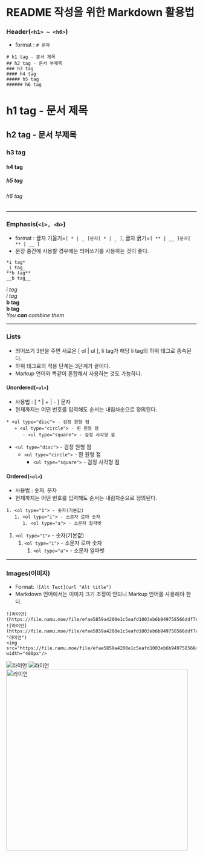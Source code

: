 # README 작성을 위한 Markdown 활용법
### Header(```<h1> ~ <h6>```)
* format : ```# 문자```
```
# h1 tag - 문서 제목
## h2 tag - 문서 부제목
### h3 tag
#### h4 tag
##### h5 tag
###### h6 tag
```
# h1 tag - 문서 제목
## h2 tag - 문서 부제목
### h3 tag
#### h4 tag
##### h5 tag
###### h6 tag

***

### Emphasis(```<i>, <b>```)
* format : 글자 기울기=```[ * | _ ]문자[ * | _ ]```, 글자 굵기=```[ ** | __ ]문자[ ** | __ ]```
* 문장 중간에 사용할 경우에는 띄어쓰기를 사용하는 것이 좋다.   
```
*i tag*
_i tag_
**b tag**
__b tag__
```
*i tag*   
_i tag_   
**b tag**   
__b tag__   
_You **can** combine them_

***

### Lists
* 띄어쓰기 3번을 주면 새로운 [ ol | ul ], li tag가 해당 li tag의 하위 태그로 종속된다.
* 하위 태그로의 적용 단계는 3단계가 끝이다.
* Markup 언어와 똑같이 혼합해서 사용하는 것도 가능하다.

#### Unordered(```<ul>```)
* 사용법 : [ * | + | - ] 문자
* 현재까지는 어떤 번호를 입력해도 순서는 내림차순으로 정의된다.
```
* <ul type="disc"> - 검정 원형 점
   + <ul type="circle"> - 흰 원형 점
      - <ul type="square"> - 검정 사각형 점
```
* ```<ul type="disc">``` - 검정 원형 점
   + ```<ul type="circle">``` - 흰 원형 점
      - ```<ul type="square">``` - 검정 사각형 점
   
#### Ordered(```<ol>```)
* 사용법 : 숫자. 문자
* 현재까지는 어떤 번호를 입력해도 순서는 내림차순으로 정의된다.
```
1. <ol type="1"> - 숫자(기본값)
   1. <ol type="i"> - 소문자 로마 숫자
      1. <ol type="a"> - 소문자 알파벳
```
1. ```<ol type="1">``` - 숫자(기본값)
   1. ```<ol type="i">``` - 소문자 로마 숫자
      1. ```<ol type="a">``` - 소문자 알파벳

***

### Images(이미지)
* Format: ```![Alt Text](url "Alt title")```
* Markdown 언어에서는 이미지 크기 조정이 안되니 Markup 언어를 사용해야 한다.
```
![라이언](https://file.namu.moe/file/efae5859a4200e1c5eafd1003eb6b949758566ddf7e32df9db56b0c70c828157c01129fd3869c936a91b53046759aed89a837fed4c7e8829de7823438a798f1f)
![라이언](https://file.namu.moe/file/efae5859a4200e1c5eafd1003eb6b949758566ddf7e32df9db56b0c70c828157c01129fd3869c936a91b53046759aed89a837fed4c7e8829de7823438a798f1f "라이언")
<img src="https://file.namu.moe/file/efae5859a4200e1c5eafd1003eb6b949758566ddf7e32df9db56b0c70c828157c01129fd3869c936a91b53046759aed89a837fed4c7e8829de7823438a798f1f" width="480px"/>
```
![라이언](https://file.namu.moe/file/efae5859a4200e1c5eafd1003eb6b949758566ddf7e32df9db56b0c70c828157c01129fd3869c936a91b53046759aed89a837fed4c7e8829de7823438a798f1f)
![라이언](https://file.namu.moe/file/efae5859a4200e1c5eafd1003eb6b949758566ddf7e32df9db56b0c70c828157c01129fd3869c936a91b53046759aed89a837fed4c7e8829de7823438a798f1f "라이언")
<img alt="라이언" src="https://file.namu.moe/file/efae5859a4200e1c5eafd1003eb6b949758566ddf7e32df9db56b0c70c828157c01129fd3869c936a91b53046759aed89a837fed4c7e8829de7823438a798f1f" width="480px"/>
